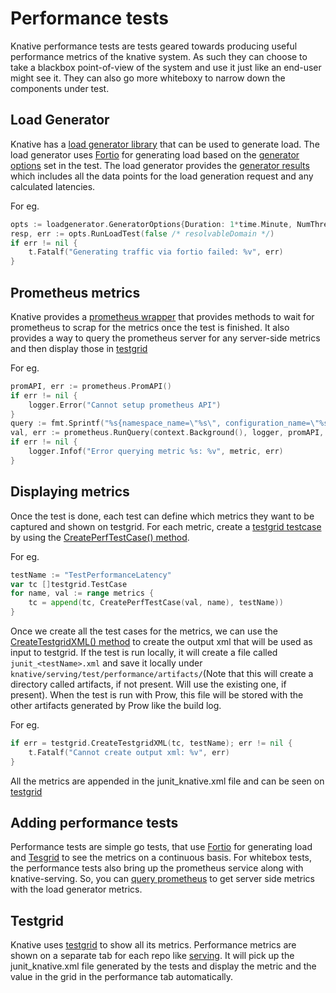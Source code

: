 # Performance tests

Knative performance tests are tests geared towards producing useful performance
metrics of the knative system. As such they can choose to take a blackbox
point-of-view of the system and use it just like an end-user might see it. They
can also go more whiteboxy to narrow down the components under test.

## Load Generator

Knative has a
[load generator library](https://github.com/knative/test-infra/tree/master/shared/loadgenerator)
that can be used to generate load. The load generator uses
[Fortio](https://fortio.org/) for generating load based on the
[generator options](https://github.com/knative/test-infra/blob/master/shared/loadgenerator/loadgenerator.go)
set in the test. The load generator provides the
[generator results](https://github.com/knative/test-infra/blob/master/shared/loadgenerator/loadgenerator.go)
which includes all the data points for the load generation request and any
calculated latencies.

For eg.

```go
opts := loadgenerator.GeneratorOptions{Duration: 1*time.Minute, NumThreads: 1}
resp, err := opts.RunLoadTest(false /* resolvableDomain */)
if err != nil {
	t.Fatalf("Generating traffic via fortio failed: %v", err)
}
```

## Prometheus metrics

Knative provides a
[prometheus wrapper](https://github.com/knative/test-infra/tree/master/shared/prometheus)
that provides methods to wait for prometheus to scrap for the metrics once the
test is finished. It also provides a way to query the prometheus server for any
server-side metrics and then display those in [testgrid](#displaying-metrics)

For eg.

```go
promAPI, err := prometheus.PromAPI()
if err != nil {
	logger.Error("Cannot setup prometheus API")
}
query := fmt.Sprintf("%s{namespace_name=\"%s\", configuration_name=\"%s\", revision_name=\"%s\"},metric, test.ServingNamespace, names.Config, names.Revision)
val, err := prometheus.RunQuery(context.Background(), logger, promAPI, query)
if err != nil {
	logger.Infof("Error querying metric %s: %v", metric, err)
}
```

## Displaying metrics

Once the test is done, each test can define which metrics they want to be
captured and shown on testgrid. For each metric, create a
[testgrid testcase](https://github.com/knative/test-infra/blob/master/shared/testgrid/testgrid.go)
by using the
[CreatePerfTestCase() method](https://github.com/knative/serving/blob/master/test/performance/performance.go).

For eg.

```go
testName := "TestPerformanceLatency"
var tc []testgrid.TestCase
for name, val := range metrics {
	tc = append(tc, CreatePerfTestCase(val, name), testName))
}
```

Once we create all the test cases for the metrics, we can use the
[CreateTestgridXML() method](https://github.com/knative/test-infra/blob/master/shared/testgrid/testgrid.go)
to create the output xml that will be used as input to testgrid. If the test is
run locally, it will create a file called `junit_<testName>.xml` and save it
locally under `knative/serving/test/performance/artifacts/`(Note that this will
create a directory called artifacts, if not present. Will use the existing one,
if present). When the test is run with Prow, this file will be stored with the
other artifacts generated by Prow like the build log.

For eg.

```go
if err = testgrid.CreateTestgridXML(tc, testName); err != nil {
	t.Fatalf("Cannot create output xml: %v", err)
}
```

All the metrics are appended in the junit_knative.xml file and can be seen on
[testgrid](#Testgrid)

## Adding performance tests

Performance tests are simple go tests, that use [Fortio](#load-generator) for
generating load and [Tesgrid](#displaying-metrics) to see the metrics on a
continuous basis. For whitebox tests, the performance tests also bring up the
prometheus service along with knative-serving. So, you can
[query prometheus](#prometheus-metrics) to get server side metrics with the load
generator metrics.

## Testgrid

Knative uses [testgrid](https://testgrid.knative.dev) to show all its metrics.
Performance metrics are shown on a separate tab for each repo like
[serving](https://testgrid.knative.dev/knative-serving#performance). It will
pick up the junit_knative.xml file generated by the tests and display the metric
and the value in the grid in the performance tab automatically.
